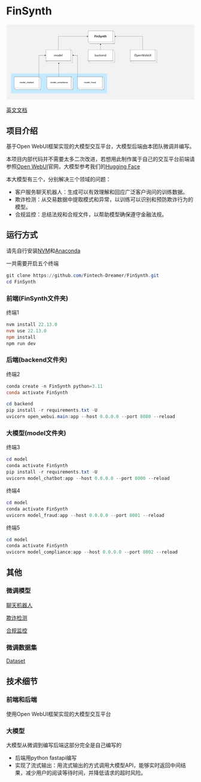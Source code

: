 # FinSynth

![FinSynth](./docs/FinSynth.png)

[英文文档](./docs/README.en.md)

## 项目介绍

基于Open WebUI框架实现的大模型交互平台，大模型后端由本团队微调并编写。

本项目内部代码并不需要太多二次改进，若想用此制作属于自己的交互平台前端请参照[Open WebUI](https://docs.openwebui.com/)官网，大模型参考我们的[Hugging Face](https://huggingface.co/)

本大模型有三个，分别解决三个领域的问题：

- 客户服务聊天机器人：生成可以有效理解和回应广泛客户询问的训练数据。
- 欺诈检测：从交易数据中提取模式和异常，以训练可以识别和预防欺诈行为的模型。
- 合规监控：总结法规和合规文件，以帮助模型确保遵守金融法规。

## 运行方式

请先自行安装[NVM](https://nvm.p6p.net/)和[Anaconda](https://www.anaconda.com/download)

一共需要开启五个终端

```powershell
git clone https://github.com/Fintech-Dreamer/FinSynth.git
cd FinSynth
```

### 前端(FinSynth文件夹)

终端1

```powershell
nvm install 22.13.0
nvm use 22.13.0
npm install
npm run dev
```

### 后端(backend文件夹)

终端2

```powershell
conda create -n FinSynth python=3.11
conda activate FinSynth
```

```powershell
cd backend
pip install -r requirements.txt -U
uvicorn open_webui.main:app --host 0.0.0.0 --port 8080 --reload
```

### 大模型(model文件夹)

终端3

```powershell
cd model
conda activate FinSynth
pip install -r requirements.txt -U
uvicorn model_chatbot:app --host 0.0.0.0 --port 8000 --reload
```

终端4

```powershell
cd model
conda activate FinSynth
uvicorn model_fraud:app --host 0.0.0.0 --port 8001 --reload
```

终端5

```powershell
cd model
conda activate FinSynth
uvicorn model_compliance:app --host 0.0.0.0 --port 8002 --reload
```

## 其他

### 微调模型

[聊天机器人](https://huggingface.co/Fintech-Dreamer/FinSynth_model_chatbot)

[欺诈检测](https://huggingface.co/Fintech-Dreamer/FinSynth_model_fraud)

[合规监控](https://huggingface.co/Fintech-Dreamer/FinSynth_model_compliance)

### 微调数据集

[Dataset ](https://huggingface.co/datasets/Fintech-Dreamer/FinSynth_data)

## 技术细节

### 前端和后端

使用Open WebUI框架实现的大模型交互平台

### 大模型

大模型从微调到编写后端这部分完全是自己编写的

- 后端用python fastapi编写
- 实现了流式输出：用流式输出的方式调用大模型API，能够实时返回中间结果，减少用户的阅读等待时间，并降低请求的超时风险。

